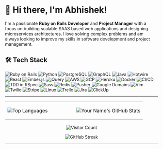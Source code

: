 # 👋 Hi there, I'm Abhishek!

I'm a passionate **Ruby on Rails Developer** and **Project Manager** with a focus on building scalable SAAS based web applications and designing microservices architectures. I love solving complex problems and am always looking to improve my skills in software development and project management.


## 🛠️ Tech Stack

![Ruby on Rails](https://img.shields.io/badge/Ruby_on_Rails-CC0000?style=for-the-badge&logo=ruby-on-rails&logoColor=white)
![Python](https://img.shields.io/badge/Python-3776AB?style=for-the-badge&logo=python&logoColor=white)
![PostgreSQL](https://img.shields.io/badge/PostgreSQL-316192?style=for-the-badge&logo=postgresql&logoColor=white)
![GraphQL](https://img.shields.io/badge/GraphQL-E10098?style=for-the-badge&logo=graphql&logoColor=white)
![Java](https://img.shields.io/badge/Java-007396?style=for-the-badge&logo=java&logoColor=white)
![Hotwire](https://img.shields.io/badge/Hotwire-E34F26?style=for-the-badge&logo=hotwire&logoColor=white)
![React](https://img.shields.io/badge/React-20232A?style=for-the-badge&logo=react&logoColor=61DAFB)
![Ember.js](https://img.shields.io/badge/Ember.js-E04E39?style=for-the-badge&logo=ember.js&logoColor=white)
![jQuery](https://img.shields.io/badge/jQuery-0769AD?style=for-the-badge&logo=jquery&logoColor=white)
![AWS](https://img.shields.io/badge/AWS-232F3E?style=for-the-badge&logo=amazon-aws&logoColor=white)
![GCP](https://img.shields.io/badge/GCP-4285F4?style=for-the-badge&logo=google-cloud&logoColor=white)
![Heroku](https://img.shields.io/badge/Heroku-430098?style=for-the-badge&logo=heroku&logoColor=white)
![Docker](https://img.shields.io/badge/Docker-2496ED?style=for-the-badge&logo=docker&logoColor=white)
![CI/CD](https://img.shields.io/badge/CI/CD-2E8B57?style=for-the-badge&logo=github-actions&logoColor=white)
![TDD in RSpec](https://img.shields.io/badge/TDD_in_RSpec-FF4088?style=for-the-badge&logo=rspec&logoColor=white)
![Sass](https://img.shields.io/badge/Sass-CC6699?style=for-the-badge&logo=sass&logoColor=white)
![Redis](https://img.shields.io/badge/Redis-DC382D?style=for-the-badge&logo=redis&logoColor=white)
![Pusher](https://img.shields.io/badge/Pusher-4EA94B?style=for-the-badge&logo=pusher&logoColor=white)
![Google Domains](https://img.shields.io/badge/Google_Domains-4285F4?style=for-the-badge&logo=google&logoColor=white)
![Vim](https://img.shields.io/badge/Vim-019733?style=for-the-badge&logo=vim&logoColor=white)
![Twilio](https://img.shields.io/badge/Twilio-F22F46?style=for-the-badge&logo=twilio&logoColor=white)
![Stripe](https://img.shields.io/badge/Stripe-008CDD?style=for-the-badge&logo=stripe&logoColor=white)
![Linux](https://img.shields.io/badge/Linux-FCC624?style=for-the-badge&logo=linux&logoColor=black)
![Trello](https://img.shields.io/badge/Trello-0079BF?style=for-the-badge&logo=trello&logoColor=white)
![Jira](https://img.shields.io/badge/Jira-0052CC?style=for-the-badge&logo=jira&logoColor=white)
![ClickUp](https://img.shields.io/badge/ClickUp-7B68EE?style=for-the-badge&logo=clickup&logoColor=white)


---


 <table witdh="100%">
  <tr>
  <td width="50%">
    
  ![Top Languages](https://github-readme-stats.vercel.app/api/top-langs/?username=aviisekh&layout=compact&theme=github_dark&hide_border=true)
    
  </td>
  <td width="50%">
    
  ![Your Name's GitHub Stats](https://github-readme-stats.vercel.app/api?username=aviisekh&show_icons=true&theme=github_dark&hide_border=true)
    
  </td>
  </tr>
</table>

  
 <div align="center">
  
  ![Visitor Count](https://komarev.com/ghpvc/?username=aviisekh&style=flat-square)
  
 </div>
 
 <div align="center">

   ![GitHub Streak](https://github-readme-streak-stats.herokuapp.com/?user=aviisekh&theme=github-dark&hide_border=true)

 </div> 





---
<!--
## ☕ Support

[![Buy Me a Coffee](https://img.shields.io/badge/Buy_Me_a_Coffee-F7DF1E?style=for-the-badge&logo=buy-me-a-coffee&logoColor=black)](https://www.buymeacoffee.com/your-coffee-link)
 --->
 


